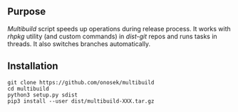 ## Purpose
_Multibuild_ script speeds up operations during release process.
It works with _rhpkg_ utility (and custom commands) in _dist-git_
repos and runs tasks in threads. It also switches branches
automatically.

## Installation

```
git clone https://github.com/onosek/multibuild
cd multibuild
python3 setup.py sdist
pip3 install --user dist/multibuild-XXX.tar.gz
```
